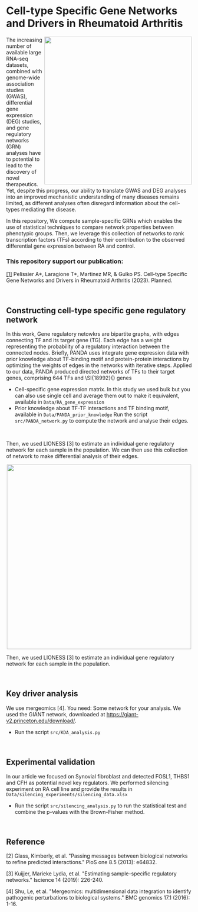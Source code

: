 # Cell-type Specific Gene Networks and Drivers in Rheumatoid Arthritis

<img align="right" src="https://github.com/Aurelien-Pelissier/RA-drug-discovery/blob/main/img/PANDA.png" width=400>

The increasing number of available large RNA-seq datasets, combined with genome-wide association studies (GWAS), differential gene expression (DEG) studies, and gene regulatory networks (GRN) analyses have to potential to lead to the discovery of novel therapeutics. Yet, despite this progress, our ability to translate GWAS and DEG analyses into an improved mechanistic understanding of many diseases remains limited, as different analyses often disregard information about the cell-types mediating the disease.

In this repository, We compute sample-specific GRNs which enables the use of statistical techniques to compare network properties between phenotypic groups. Then, we leverage this collection of networks to rank transcription factors (TFs) according to their contribution to the observed differential gene expression between RA and control. 

### This repository support our publication:

[[1]](localhost) Pelissier A*, Laragione T*, Martinez MR, & Gulko PS. Cell-type Specific Gene Networks and Drivers in Rheumatoid Arthritis (2023). Planned.

[//]: <> (Pelissier A*, Laragione T*, Martinez MR, & Gulko PS. BACH1 as key regulator in RA 2023. Planned.)

&nbsp;

## Constructing cell-type specific gene regulatory network
In this work, Gene regulatory netowkrs are bipartite graphs, with edges connecting TF and its target gene (TG). Each edge has a weight representing the probability of a regulatory interaction between the connected nodes.
Briefly, PANDA uses integrate gene expression data with prior knowledge about TF-binding motif and protein-protein interactions by optimizing the weights of edges in the networks with iterative steps. Applied to our data, PANDA produced directed networks of TFs to their target genes, comprising 644 TFs and \SI{18992}{} genes
- Cell-specific gene expression matrix. In this study we used bulk but you can also use single cell and average them out to make it equivalent, available in `Data/RA_gene_expression`
- Prior knowledge about TF-TF interactions and TF binding motif, available in `Data/PANDA_prior_knowledge`
Run the script `src/PANDA_network.py` to compute the network and analyse their edges.

&nbsp;

Then, we used LIONESS [3] to estimate an individual gene regulatory network for each sample in the population. We can then use this collection of network to make differential analysis of their edges.

<p align="center">
  <img src="https://github.com/Aurelien-Pelissier/RA-drug-discovery/blob/main/img/LIONESS.png" width=500>
</p>

Then, we used LIONESS [3] to estimate an individual gene regulatory network for each sample in the population.

&nbsp;

## Key driver analysis
We use mergeomics [4]. You need:
Some network for your analysis. We used the GIANT network, downloaded at https://giant-v2.princeton.edu/download/.
- Run the script `src/KDA_analysis.py`

&nbsp;

## Experimental validation
In our article we focused on Synovial fibroblast and detected FOSL1, THBS1 and CFH as potential novel key regulators.
We performed silencing experiment on RA cell line and provide the results in `Data/silencing_experiments/silencing_data.xlsx`
- Run the script `src/silencing_analysis.py` to run the statistical test and combine the p-values with the Brown-Fisher method.

&nbsp;

## Reference
[2] Glass, Kimberly, et al. "Passing messages between biological networks to refine predicted interactions." PloS one 8.5 (2013): e64832.

[3] Kuijjer, Marieke Lydia, et al. "Estimating sample-specific regulatory networks." Iscience 14 (2019): 226-240.

[4] Shu, Le, et al. "Mergeomics: multidimensional data integration to identify pathogenic perturbations to biological systems." BMC genomics 17.1 (2016): 1-16.


